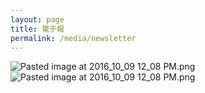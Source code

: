 ```yaml
---
layout: page
title: 電子報
permalink: /media/newsletter
---
```


![Pasted image at 2016_10_09 12_08 PM.png]({{site.baseurl}}/static_files/upload_images/paper1.png)
![Pasted image at 2016_10_09 12_08 PM.png]({{site.baseurl}}/static_files/upload_images/paper2.png)
